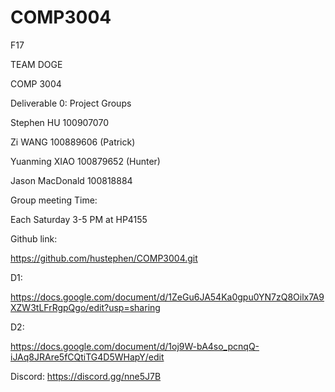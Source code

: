 # COMP3004
F17



TEAM DOGE

COMP 3004

Deliverable 0: Project Groups


Stephen HU 		100907070

Zi WANG 		100889606  (Patrick)

Yuanming XIAO 	100879652  (Hunter)

Jason MacDonald    100818884



Group meeting Time:

Each Saturday 3-5 PM at HP4155

Github link:

https://github.com/hustephen/COMP3004.git



D1:


https://docs.google.com/document/d/1ZeGu6JA54Ka0gpu0YN7zQ8Oilx7A9XZW3tLFrRgpQgo/edit?usp=sharing


D2:

https://docs.google.com/document/d/1oj9W-bA4so_pcnqQ-iJAq8JRAre5fCQtiTG4D5WHapY/edit

Discord:
https://discord.gg/nne5J7B
